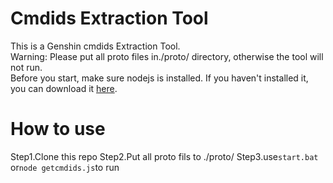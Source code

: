 # Cmdids Extraction Tool
This is a Genshin cmdids Extraction Tool.  
Warning: Please put all proto files in./proto/ directory, otherwise the tool will not run.  
Before you start, make sure nodejs is installed. If you haven't installed it, you can download it [here](https://nodejs.org/).  
# How to use
Step1.Clone this repo
Step2.Put all proto fils to ./proto/
Step3.use`start.bat` or`node getcmdids.js`to run
